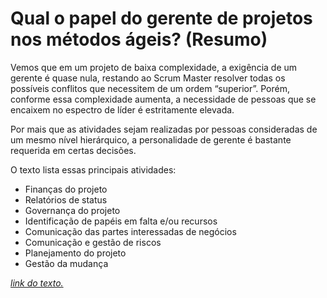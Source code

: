 # Qual o papel do gerente de projetos nos métodos ágeis? (Resumo)

Vemos que em um projeto de baixa complexidade, a exigência de um gerente é quase nula, restando ao Scrum Master resolver todas os possíveis conflitos que necessitem de um ordem “superior”. Porém, conforme essa complexidade aumenta, a necessidade de pessoas que se encaixem no espectro de líder é estritamente elevada.

Por mais que as atividades sejam realizadas por pessoas consideradas de um mesmo nível hierárquico, a personalidade de gerente é bastante requerida em certas decisões.

O texto lista essas principais atividades:
- Finanças do projeto
- Relatórios de status
- Governança do projeto
- Identificação de papéis em falta e/ou recursos
- Comunicação das partes interessadas de negócios
- Comunicação e gestão de riscos
- Planejamento do projeto
- Gestão da mudança


[*link do texto.*](https://www.projectbuilder.com.br/blog/qual-o-papel-do-gerente-de-projetos-nos-metodos-ageis/)
